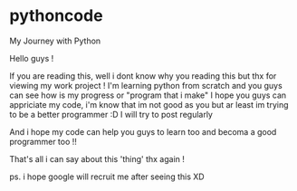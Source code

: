 # pythoncode
My Journey with Python

Hello guys !

If you are reading this, well i dont know why you reading this but thx for viewing my work project !
I'm learning python from scratch and you guys can see how is my progress or "program that i make" 
I hope you guys can appriciate my code, i'm know that im not good as you but ar least im trying to be a better programmer :D
I will try to post regularly

And i hope my code can help you guys to learn too and becoma a good programmer too !!

That's all i can say about this 'thing' thx again !

ps. i hope google will recruit me after seeing this XD
